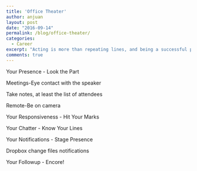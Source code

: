 ```yaml
---
title: 'Office Theater'
author: anjuan
layout: post
date: "2016-09-14"
permalink: /blog/office-theater/
categories:
  - Career
excerpt: "Acting is more than repeating lines, and being a successful professional is more than just filling your job description. Understanding office theater can help you keep your role and also stay out of the spotlight when your organization is considering workforce reductions."
comments: true
---
```



Your Presence - Look the Part

Meetings-Eye contact with the speaker

Take notes, at least the list of attendees

Remote-Be on camera

Your Responsiveness - Hit Your Marks

Your Chatter - Know Your Lines

Your Notifications - Stage Presence

Dropbox change files notifications

Your Followup - Encore!


